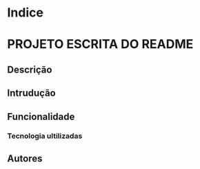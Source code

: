 # Indice 


# PROJETO ESCRITA DO README

## Descrição

## Intrudução 

## Funcionalidade

### Tecnologia ultilizadas

## Autores